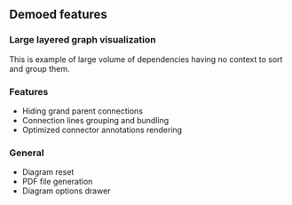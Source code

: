 ## Demoed features
### Large layered graph visualization
This is example of large volume of dependencies having no context to sort and group them.

### Features
* Hiding grand parent connections
* Connection lines grouping and bundling
* Optimized connector annotations rendering

### General
* Diagram reset
* PDF file generation
* Diagram options drawer

